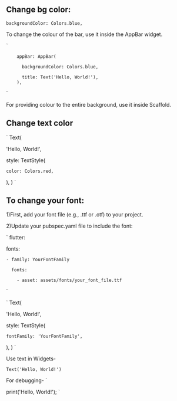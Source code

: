 ## Change bg color:

`
backgroundColor: Colors.blue,
`

To change the colour of the bar, use it inside the AppBar widget.

`

        appBar: AppBar(
        
          backgroundColor: Colors.blue,
          
          title: Text('Hello, World!'),
        ),
 `
 
For providing colour to the entire background, use it inside Scaffold.

## Change text color
`
Text(

  'Hello, World!',
  
  style: TextStyle(
  
    color: Colors.red, 
    
  ),
)
`

## To change your font:


1)First, add your font file (e.g., .ttf or .otf) to your project.

2)Update your pubspec.yaml file to include the font:

`
flutter:

  fonts:
  
    - family: YourFontFamily
    
      fonts:
      
        - asset: assets/fonts/your_font_file.ttf
        
`

`
Text(

  'Hello, World!',
  
  style: TextStyle(
  
    fontFamily: 'YourFontFamily',
    
  ),
)
`

Use text in Widgets-

`
Text('Hello, World!')
`

For debugging-
`

print('Hello, World!');
`
